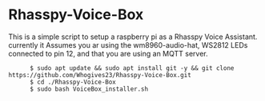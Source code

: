 # Rhasspy-Voice-Box

This is a simple script to setup a raspberry pi as a Rhasspy Voice Assistant.
currently it Assumes you ar using the wm8960-audio-hat, WS2812 LEDs connected to pin 12, and that you are using an MQTT server.

          $ sudo apt update && sudo apt install git -y && git clone https://github.com/Whogives23/Rhasspy-Voice-Box.git 
          $ cd ./Rhasspy-Voice-Box
          $ sudo bash VoiceBox_installer.sh
          
